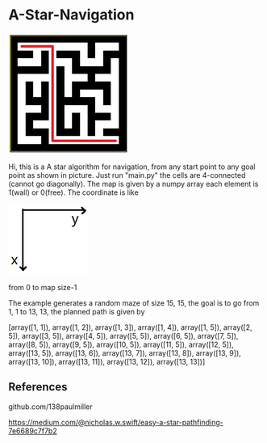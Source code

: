 # A-Star-Navigation

![image](https://github.com/Bigpig4396/A-Star-Navigation/blob/master/haha.png)

Hi, this is a A star algorithm for navigation, from any start point to any goal point as shown in picture. Just run "main.py"
the cells are 4-connected (cannot go diagonally). The map is given by a numpy array each element is 1(wall) or 0(free). The coordinate is like

![image](https://github.com/Bigpig4396/A-Star-Navigation/blob/master/coordinate.png)

from 0 to map size-1

The example generates a random maze of size 15, 15, the goal is to go from 1, 1 to 13, 13, the planned path is given by

[array([1, 1]), array([1, 2]), array([1, 3]), array([1, 4]), array([1, 5]), array([2, 5]), array([3, 5]), array([4, 5]), array([5, 5]), array([6, 5]), array([7, 5]), array([8, 5]), array([9, 5]), array([10,  5]), array([11,  5]), array([12,  5]), array([13,  5]), array([13,  6]), array([13,  7]), array([13,  8]), array([13,  9]), array([13, 10]), array([13, 11]), array([13, 12]), array([13, 13])]

## References
github.com/138paulmiller

https://medium.com/@nicholas.w.swift/easy-a-star-pathfinding-7e6689c7f7b2
